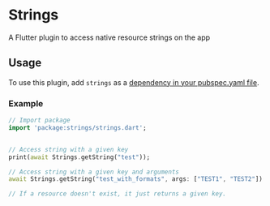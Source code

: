 # Strings

A Flutter plugin to access native resource strings on the app

## Usage
To use this plugin, add `strings` as a [dependency in your pubspec.yaml file](https://flutter.io/platform-plugins/).

### Example

``` dart
// Import package
import 'package:strings/strings.dart';


// Access string with a given key
print(await Strings.getString("test"));

// Access string with a given key and arguments
await Strings.getString("test_with_formats", args: ["TEST1", "TEST2"])

// If a resource doesn't exist, it just returns a given key.